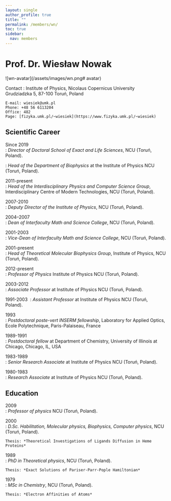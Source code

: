 ```yaml
---
layout: single
author_profile: true
title: ""
permalink: /members/wn/
toc: true
sidebar:
  nav: members
---
```


Prof. Dr. Wiesław Nowak
===================

![wn-avatar](/assets/images/wn.png# avatar)

Contact
:   Institute of Physics, Nicolaus Copernicus University  
    Grudziadzka 5, 87-100 Toruń, Poland  

    E-mail: wiesiek@umk.pl  
    Phone: +48 56 6113204  
    Office: 482  
    Page: [fizyka.umk.pl/~wiesiek](https://www.fizyka.umk.pl/~wiesiek)

Scientific Career
-----------------

Since 2019  
:   *Director of Doctoral School of Exact and Life Sciences*, NCU (Toruń, Poland).  

:   *Head of the Department of Biophysics* at the Institute of Physics NCU (Toruń, Poland).  


2011-present  
:   *Head of the Interdisciplinary Physics and Computer Science Group*, Interdisciplinary Centre of Modern Technologies, NCU (Toruń, Poland).  


2007-2010  
:   *Deputy Director of the Institute of Physics*, NCU (Toruń, Poland).  


2004–2007  
:   *Dean of Interfaculty Math and Science College*, NCU (Toruń, Poland).  


2001-2003  
:   *Vice-Dean of Interfaculty Math and Science College*, NCU (Toruń, Poland).  


2001-present  
:   *Head of Theoretical Molecular Biophysics Group*, Institute of Physics, NCU (Toruń, Poland).  


2012-present  
:   *Professor of Physics* Institute of Physics NCU (Toruń, Poland).  


2003-2012  
:   *Associate Professor* at Institute of Physics NCU (Toruń, Poland).  


1991-2003  
:   *Assistant Professor* at Institute of Physics NCU (Toruń, Poland).  


1993  
:   *Postdoctoral poste-vert INSERM fellowship*, Laboratory for Applied Optics, Ecole Polytechnique, Paris-Palaiseau, France  

1989-1991  
:   *Postdoctoral fellow* at Department of Chemistry, University of Illinois at Chicago, Chicago,  IL,  USA  

1983-1989  
:   *Senior Research Associate* at  Institute of Physics NCU (Toruń, Poland).  


1980-1983  
:   *Research Associate* at  Institute of Physics NCU (Toruń, Poland).  




Education
---------

2009  
:   *Professor of physics* NCU (Toruń, Poland).  

2000  
:   *D.Sc. Habilitation, Molecular physics, Biophysics, Computer physics*, NCU (Toruń, Poland). 
  
    Thesis: *Theoretical Investigations of Ligands Diffusion in Heme Proteins* 
    
1989  
:   *PhD in Theoretical physics*, NCU (Toruń, Poland). 
  
    Thesis: *Exact Solutions of Pariser-Parr-Pople Hamiltonian*    
    
1979   
:   *MSc in Chemistry*, NCU (Toruń, Poland). 
  
    Thesis: *Electron Affinities of Atoms*         
